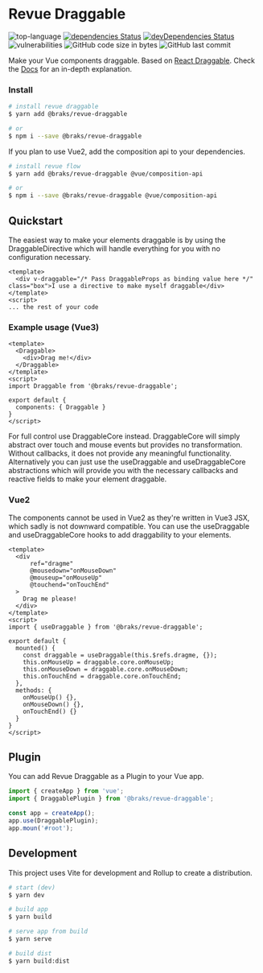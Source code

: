 # Revue Draggable
![top-language](https://img.shields.io/github/languages/top/bcakmakoglu/revue-draggable)
[![dependencies Status](https://status.david-dm.org/gh/bcakmakoglu/revue-draggable.svg)](https://david-dm.org/bcakmakoglu/revue-draggable)
[![devDependencies Status](https://status.david-dm.org/gh/bcakmakoglu/revue-draggable.svg?type=dev)](https://david-dm.org/bcakmakoglu/revue-draggable?type=dev)
![vulnerabilities](https://img.shields.io/snyk/vulnerabilities/github/bcakmakoglu/revue-draggable)
![GitHub code size in bytes](https://img.shields.io/github/languages/code-size/bcakmakoglu/revue-draggable)
![GitHub last commit](https://img.shields.io/github/last-commit/bcakmakoglu/revue-draggable)

Make your Vue components draggable.
Based on [React Draggable](https://www.npmjs.com/package/react-draggable#draggablecore).
Check the [Docs](https://revue-draggable-docs.vercel.app/) for an in-depth explanation.

### Install
```bash
# install revue draggable
$ yarn add @braks/revue-draggable

# or
$ npm i --save @braks/revue-draggable
```

If you plan to use Vue2, add the composition api to your dependencies.
```bash
# install revue flow
$ yarn add @braks/revue-draggable @vue/composition-api

# or
$ npm i --save @braks/revue-draggable @vue/composition-api
```


## Quickstart
The easiest way to make your elements draggable is by using the DraggableDirective
which will handle everything for you with no configuration necessary.

````vue {}[App.vue]
<template>
  <div v-draggable="/* Pass DraggableProps as binding value here */" class="box">I use a directive to make myself draggable</div>
</template>
<script>
... the rest of your code
````

### Example usage (Vue3)
```vue {}[App.vue]
<template>
  <Draggable>
    <div>Drag me!</div>
  </Draggable>
</template>
<script>
import Draggable from '@braks/revue-draggable';

export default {
  components: { Draggable }
}
</script>
```

For full control use DraggableCore instead.
DraggableCore will simply abstract over touch and mouse events but provides no transformation.
Without callbacks, it does not provide any meaningful functionality.
Alternatively you can just use the useDraggable and useDraggableCore abstractions which will
provide you with the necessary callbacks and reactive fields to make your element draggable.

### Vue2
The components cannot be used in Vue2 as they're written in Vue3 JSX, which sadly is not downward compatible.
You can use the useDraggable and useDraggableCore hooks to add draggability to your elements.

```vue
<template>
  <div
      ref="dragme"
      @mousedown="onMouseDown"
      @mouseup="onMouseUp"
      @touchend="onTouchEnd"
  >
    Drag me please!
  </div>
</template>
<script>
import { useDraggable } from '@braks/revue-draggable';

export default {
  mounted() {
    const draggable = useDraggable(this.$refs.dragme, {});
    this.onMouseUp = draggable.core.onMouseUp;
    this.onMouseDown = draggable.core.onMouseDown;
    this.onTouchEnd = draggable.core.onTouchEnd;
  },
  methods: {
    onMouseUp() {},
    onMouseDown() {},
    onTouchEnd() {}
  }
}
</script>
```

## Plugin
You can add Revue Draggable as a Plugin to your Vue app.

```ts {}[main.ts]
import { createApp } from 'vue';
import { DraggablePlugin } from '@braks/revue-draggable';

const app = createApp();
app.use(DraggablePlugin);
app.moun('#root');
```

## Development
This project uses Vite for development and Rollup to create a distribution.

```bash
# start (dev)
$ yarn dev

# build app
$ yarn build

# serve app from build
$ yarn serve

# build dist
$ yarn build:dist
```

